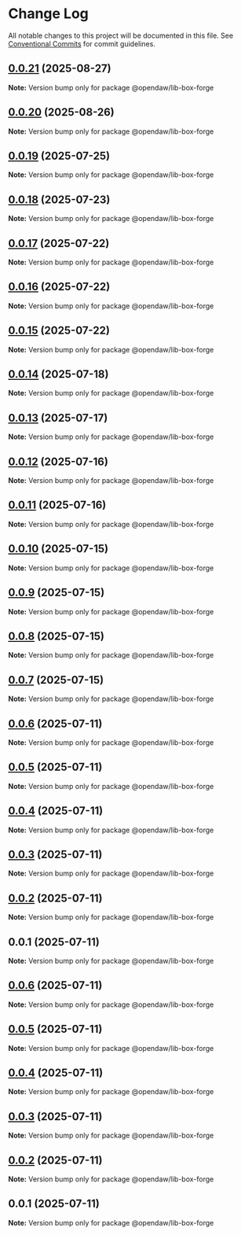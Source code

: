 # Change Log

All notable changes to this project will be documented in this file.
See [Conventional Commits](https://conventionalcommits.org) for commit guidelines.

## [0.0.21](https://github.com/andremichelle/openDAW/compare/@opendaw/lib-box-forge@0.0.20...@opendaw/lib-box-forge@0.0.21) (2025-08-27)

**Note:** Version bump only for package @opendaw/lib-box-forge

## [0.0.20](https://github.com/andremichelle/openDAW/compare/@opendaw/lib-box-forge@0.0.19...@opendaw/lib-box-forge@0.0.20) (2025-08-26)

**Note:** Version bump only for package @opendaw/lib-box-forge

## [0.0.19](https://github.com/andremichelle/openDAW/compare/@opendaw/lib-box-forge@0.0.18...@opendaw/lib-box-forge@0.0.19) (2025-07-25)

**Note:** Version bump only for package @opendaw/lib-box-forge

## [0.0.18](https://github.com/andremichelle/openDAW/compare/@opendaw/lib-box-forge@0.0.17...@opendaw/lib-box-forge@0.0.18) (2025-07-23)

**Note:** Version bump only for package @opendaw/lib-box-forge

## [0.0.17](https://github.com/andremichelle/openDAW/compare/@opendaw/lib-box-forge@0.0.16...@opendaw/lib-box-forge@0.0.17) (2025-07-22)

**Note:** Version bump only for package @opendaw/lib-box-forge

## [0.0.16](https://github.com/andremichelle/openDAW/compare/@opendaw/lib-box-forge@0.0.15...@opendaw/lib-box-forge@0.0.16) (2025-07-22)

**Note:** Version bump only for package @opendaw/lib-box-forge

## [0.0.15](https://github.com/andremichelle/openDAW/compare/@opendaw/lib-box-forge@0.0.14...@opendaw/lib-box-forge@0.0.15) (2025-07-22)

**Note:** Version bump only for package @opendaw/lib-box-forge

## [0.0.14](https://github.com/andremichelle/openDAW/compare/@opendaw/lib-box-forge@0.0.13...@opendaw/lib-box-forge@0.0.14) (2025-07-18)

**Note:** Version bump only for package @opendaw/lib-box-forge

## [0.0.13](https://github.com/andremichelle/openDAW/compare/@opendaw/lib-box-forge@0.0.12...@opendaw/lib-box-forge@0.0.13) (2025-07-17)

**Note:** Version bump only for package @opendaw/lib-box-forge

## [0.0.12](https://github.com/andremichelle/openDAW/compare/@opendaw/lib-box-forge@0.0.11...@opendaw/lib-box-forge@0.0.12) (2025-07-16)

**Note:** Version bump only for package @opendaw/lib-box-forge

## [0.0.11](https://github.com/andremichelle/openDAW/compare/@opendaw/lib-box-forge@0.0.10...@opendaw/lib-box-forge@0.0.11) (2025-07-16)

**Note:** Version bump only for package @opendaw/lib-box-forge

## [0.0.10](https://github.com/andremichelle/openDAW/compare/@opendaw/lib-box-forge@0.0.9...@opendaw/lib-box-forge@0.0.10) (2025-07-15)

**Note:** Version bump only for package @opendaw/lib-box-forge

## [0.0.9](https://github.com/andremichelle/openDAW/compare/@opendaw/lib-box-forge@0.0.8...@opendaw/lib-box-forge@0.0.9) (2025-07-15)

**Note:** Version bump only for package @opendaw/lib-box-forge

## [0.0.8](https://github.com/andremichelle/openDAW/compare/@opendaw/lib-box-forge@0.0.7...@opendaw/lib-box-forge@0.0.8) (2025-07-15)

**Note:** Version bump only for package @opendaw/lib-box-forge

## [0.0.7](https://github.com/andremichelle/openDAW/compare/@opendaw/lib-box-forge@0.0.6...@opendaw/lib-box-forge@0.0.7) (2025-07-15)

**Note:** Version bump only for package @opendaw/lib-box-forge

## [0.0.6](https://github.com/andremichelle/openDAW/compare/@opendaw/lib-box-forge@0.0.5...@opendaw/lib-box-forge@0.0.6) (2025-07-11)

**Note:** Version bump only for package @opendaw/lib-box-forge

## [0.0.5](https://github.com/andremichelle/openDAW/compare/@opendaw/lib-box-forge@0.0.4...@opendaw/lib-box-forge@0.0.5) (2025-07-11)

**Note:** Version bump only for package @opendaw/lib-box-forge

## [0.0.4](https://github.com/andremichelle/openDAW/compare/@opendaw/lib-box-forge@0.0.3...@opendaw/lib-box-forge@0.0.4) (2025-07-11)

**Note:** Version bump only for package @opendaw/lib-box-forge

## [0.0.3](https://github.com/andremichelle/openDAW/compare/@opendaw/lib-box-forge@0.0.2...@opendaw/lib-box-forge@0.0.3) (2025-07-11)

**Note:** Version bump only for package @opendaw/lib-box-forge

## [0.0.2](https://github.com/andremichelle/openDAW/compare/@opendaw/lib-box-forge@0.0.1...@opendaw/lib-box-forge@0.0.2) (2025-07-11)

**Note:** Version bump only for package @opendaw/lib-box-forge

## 0.0.1 (2025-07-11)

**Note:** Version bump only for package @opendaw/lib-box-forge

## [0.0.6](https://github.com/andremichelle/opendaw-turbo/compare/@opendaw/lib-box-forge@0.0.5...@opendaw/lib-box-forge@0.0.6) (2025-07-11)

**Note:** Version bump only for package @opendaw/lib-box-forge

## [0.0.5](https://github.com/andremichelle/opendaw-turbo/compare/@opendaw/lib-box-forge@0.0.4...@opendaw/lib-box-forge@0.0.5) (2025-07-11)

**Note:** Version bump only for package @opendaw/lib-box-forge

## [0.0.4](https://github.com/andremichelle/opendaw-turbo/compare/@opendaw/lib-box-forge@0.0.3...@opendaw/lib-box-forge@0.0.4) (2025-07-11)

**Note:** Version bump only for package @opendaw/lib-box-forge

## [0.0.3](https://github.com/andremichelle/opendaw-turbo/compare/@opendaw/lib-box-forge@0.0.2...@opendaw/lib-box-forge@0.0.3) (2025-07-11)

**Note:** Version bump only for package @opendaw/lib-box-forge

## [0.0.2](https://github.com/andremichelle/opendaw-turbo/compare/@opendaw/lib-box-forge@0.0.1...@opendaw/lib-box-forge@0.0.2) (2025-07-11)

**Note:** Version bump only for package @opendaw/lib-box-forge

## 0.0.1 (2025-07-11)

**Note:** Version bump only for package @opendaw/lib-box-forge
